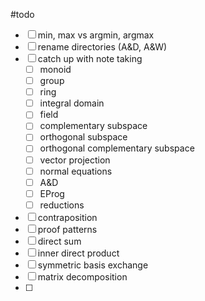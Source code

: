 #todo

- [ ] min, max vs argmin, argmax
- [ ] rename directories (A&D, A&W)
- [ ] catch up with note taking
	- [ ] monoid
	- [ ] group
	- [ ] ring
	- [ ] integral domain
	- [ ] field
	- [ ] complementary subspace
	- [ ] orthogonal subspace
	- [ ] orthogonal complementary subspace
	- [ ] vector projection
	- [ ] normal equations
	- [ ] A&D
	- [ ] EProg
	- [ ] reductions
- [ ] contraposition
- [ ] proof patterns
- [ ] direct sum
- [ ] inner direct product
- [ ] symmetric basis exchange
- [ ] matrix decomposition
- [ ]
